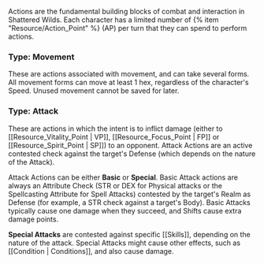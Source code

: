 Actions are the fundamental building blocks of combat and interaction in Shattered Wilds. Each character has a limited number of {% item "Resource/Action_Point" %} (AP) per turn that they can spend to perform actions.

### Type: Movement

These are actions associated with movement, and can take several forms. All movement forms can move at least 1 hex, regardless of the character's Speed. Unused movement cannot be saved for later.

### Type: Attack

These are actions in which the intent is to inflict damage (either to [[Resource_Vitality_Point | VP]], [[Resource_Focus_Point | FP]] or [[Resource_Spirit_Point | SP]]) to an opponent. Attack Actions are an active contested check against the target's Defense (which depends on the nature of the Attack).

Attack Actions can be either **Basic** or **Special**. Basic Attack actions are always an Attribute Check (STR or DEX for Physical attacks or the Spellcasting Attribute for Spell Attacks) contested by the target's Realm as Defense (for example, a STR check against a target's Body). Basic Attacks typically cause one damage when they succeed, and Shifts cause extra damage points.

**Special Attacks** are contested against specific [[Skills]], depending on the nature of the attack. Special Attacks might cause other effects, such as [[Condition | Conditions]], and also cause damage.
